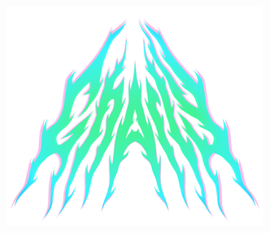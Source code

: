 <p align="center"><img src="https://github.com/gnarlycode/gnarly-assets/blob/master/gnarly-logo-600.png?raw=true" /></p>

